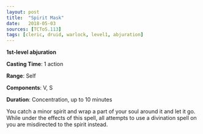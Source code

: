 ```yaml
---
layout: post
title:  "Spirit Mask"
date:   2018-05-03
sources: [TCToS.113]
tags: [cleric, druid, warlock, level1, abjuration]
---
```


**1st-level abjuration**

**Casting Time**: 1 action

**Range**: Self

**Components**: V, S

**Duration**: Concentration, up to 10 minutes

You catch a minor spirit and wrap a part of your soul around it and let it go. While under the effects of this spell, all attempts to use a divination spell on you are misdirected to the spirit instead.